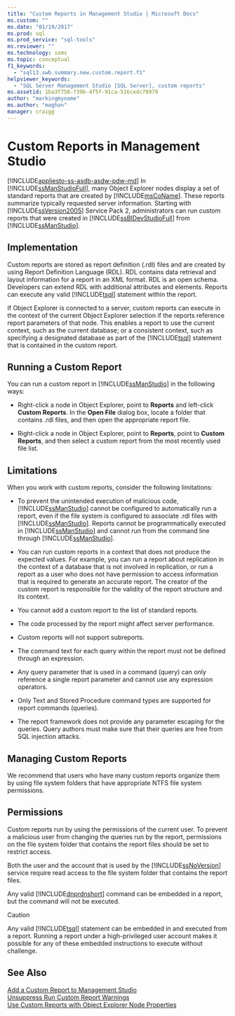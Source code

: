 ```yaml
---
title: "Custom Reports in Management Studio | Microsoft Docs"
ms.custom: ""
ms.date: "01/19/2017"
ms.prod: sql
ms.prod_service: "sql-tools"
ms.reviewer: ""
ms.technology: ssms
ms.topic: conceptual
f1_keywords: 
  - "sql13.swb.summary.new.custom.report.f1"
helpviewer_keywords: 
  - "SQL Server Management Studio [SQL Server], custom reports"
ms.assetid: 1ba3f758-f39b-4f5f-91ca-516cedc78979
author: "markingmyname"
ms.author: "maghan"
manager: craigg
---
```

# Custom Reports in Management Studio
[!INCLUDE[appliesto-ss-asdb-asdw-pdw-md](../../includes/appliesto-ss-asdb-asdw-pdw-md.md)]
In [!INCLUDE[ssManStudioFull](../../includes/ssmanstudiofull-md.md)], many Object Explorer nodes display a set of standard reports that are created by [!INCLUDE[msCoName](../../includes/msconame_md.md)]. These reports summarize typically requested server information. Starting with [!INCLUDE[ssVersion2005](../../includes/ssversion2005-md.md)] Service Pack 2, administrators can run custom reports that were created in [!INCLUDE[ssBIDevStudioFull](../../includes/ssbidevstudiofull_md.md)] from [!INCLUDE[ssManStudio](../../includes/ssmanstudio-md.md)].  
  
## Implementation  
Custom reports are stored as report definition (.rdl) files and are created by using Report Definition Language (RDL). RDL contains data retrieval and layout information for a report in an XML format. RDL is an open schema. Developers can extend RDL with additional attributes and elements. Reports can execute any valid [!INCLUDE[tsql](../../includes/tsql-md.md)] statement within the report.  
  
If Object Explorer is connected to a server, custom reports can execute in the context of the current Object Explorer selection if the reports reference report parameters of that node. This enables a report to use the current context, such as the current database; or a consistent context, such as specifying a designated database as part of the [!INCLUDE[tsql](../../includes/tsql-md.md)] statement that is contained in the custom report.  
  
## Running a Custom Report  
You can run a custom report in [!INCLUDE[ssManStudio](../../includes/ssmanstudio-md.md)] in the following ways:  
  
-   Right-click a node in Object Explorer, point to **Reports** and left-click **Custom Reports**. In the **Open File** dialog box, locate a folder that contains .rdl files, and then open the appropriate report file.  
  
-   Right-click a node in Object Explorer, point to **Reports**, point to **Custom Reports**, and then select a custom report from the most recently used file list.  
  
## Limitations  
When you work with custom reports, consider the following limitations:  
  
-   To prevent the unintended execution of malicious code, [!INCLUDE[ssManStudio](../../includes/ssmanstudio-md.md)] cannot be configured to automatically run a report, even if the file system is configured to associate .rdl files with [!INCLUDE[ssManStudio](../../includes/ssmanstudio-md.md)]. Reports cannot be programmatically executed in [!INCLUDE[ssManStudio](../../includes/ssmanstudio-md.md)] and cannot run from the command line through [!INCLUDE[ssManStudio](../../includes/ssmanstudio-md.md)].  
  
-   You can run custom reports in a context that does not produce the expected values. For example, you can run a report about replication in the context of a database that is not involved in replication, or run a report as a user who does not have permission to access information that is required to generate an accurate report. The creator of the custom report is responsible for the validity of the report structure and its context.  
  
-   You cannot add a custom report to the list of standard reports.  
  
-   The code processed by the report might affect server performance.  
  
-   Custom reports will not support subreports.  
  
-   The command text for each query within the report must not be defined through an expression.  
  
-   Any query parameter that is used in a command (query) can only reference a single report parameter and cannot use any expression operators.  
  
-   Only Text and Stored Procedure command types are supported for report commands (queries).  
  
-   The report framework does not provide any parameter escaping for the queries. Query authors must make sure that their queries are free from SQL injection attacks.  
  
## Managing Custom Reports  
We recommend that users who have many custom reports organize them by using file system folders that have appropriate NTFS file system permissions.  
  
## Permissions  
Custom reports run by using the permissions of the current user. To prevent a malicious user from changing the queries run by the report, permissions on the file system folder that contains the report files should be set to restrict access.  
  
Both the user and the account that is used by the [!INCLUDE[ssNoVersion](../../includes/ssnoversion-md.md)] service require read access to the file system folder that contains the report files.  
  
Any valid [!INCLUDE[dnprdnshort](../../includes/dnprdnshort_md.md)] command can be embedded in a report, but the command will not be executed.  
  
> [!CAUTION]  
> Any valid [!INCLUDE[tsql](../../includes/tsql-md.md)] statement can be embedded in and executed from a report. Running a report under a high-privileged user account makes it possible for any of these embedded instructions to execute without challenge.  
  

  
## See Also  
[Add a Custom Report to Management Studio](../../ssms/object/add-a-custom-report-to-management-studio.md)  
[Unsuppress Run Custom Report Warnings](../../ssms/object/unsuppress-run-custom-report-warnings.md)  
[Use Custom Reports with Object Explorer Node Properties](../../ssms/object/use-custom-reports-with-object-explorer-node-properties.md)  
  
